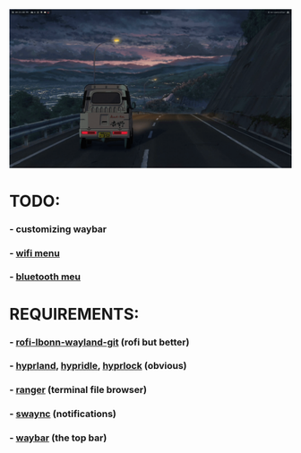 <img src="./preview.png">

# TODO:
### - customizing waybar
### - [wifi menu](https://github.com/ericmurphyxyz/rofi-wifi-menu)
### - [bluetooth meu](https://github.com/nickclyde/rofi-bluetooth)

# REQUIREMENTS:
### - [rofi-lbonn-wayland-git](https://aur.archlinux.org/packages/rofi-lbonn-wayland-git) (rofi but better)
### - [hyprland](https://archlinux.org/packages/extra/x86_64/hyprland/), [hypridle](https://archlinux.org/packages/extra/x86_64/hypridle/), [hyprlock](https://archlinux.org/packages/extra/x86_64/hyprlock/) (obvious)
### - [ranger](https://archlinux.org/packages/extra/any/ranger/) (terminal file browser)
### - [swaync](https://archlinux.org/packages/extra/x86_64/swaync/) (notifications)
### - [waybar](https://archlinux.org/packages/extra/x86_64/waybar/) (the top bar)